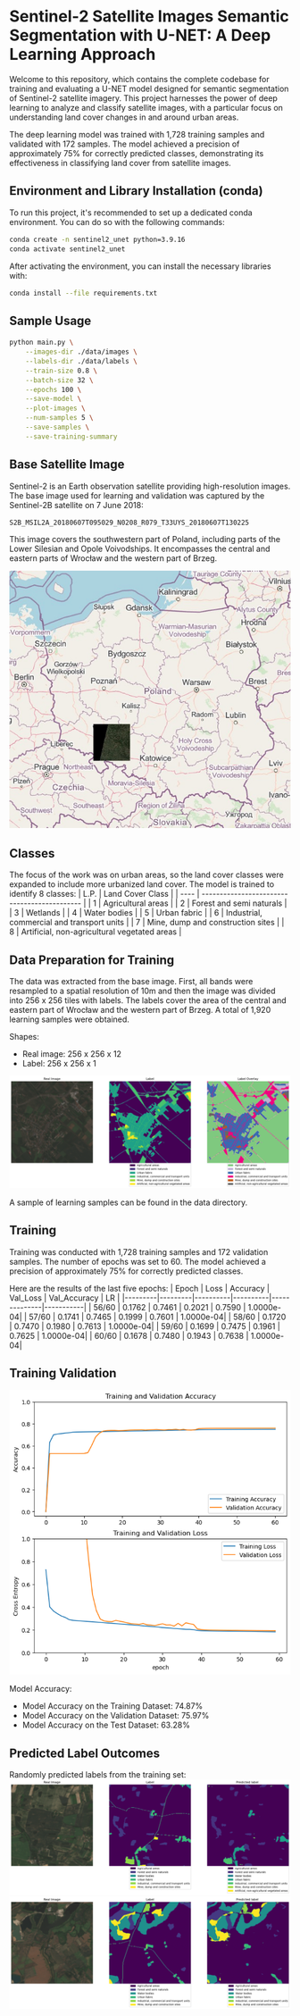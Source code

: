 # Sentinel-2 Satellite Images Semantic Segmentation with U-NET: A Deep Learning Approach

Welcome to this repository, which contains the complete codebase for training and evaluating a U-NET model designed for semantic segmentation of Sentinel-2 satellite imagery. This project harnesses the power of deep learning to analyze and classify satellite images, with a particular focus on understanding land cover changes in and around urban areas. 

The deep learning model was trained with 1,728 training samples and validated with 172 samples. The model achieved a precision of approximately 75% for correctly predicted classes, demonstrating its effectiveness in classifying land cover from satellite images.


## Environment and Library Installation (conda)

To run this project, it's recommended to set up a dedicated conda environment. You can do so with the following commands:

```bash
conda create -n sentinel2_unet python=3.9.16
conda activate sentinel2_unet
```

After activating the environment, you can install the necessary libraries with:

```bash
conda install --file requirements.txt
```

## Sample Usage
```bash
python main.py \
    --images-dir ./data/images \
    --labels-dir ./data/labels \
    --train-size 0.8 \
    --batch-size 32 \
    --epochs 100 \
    --save-model \
    --plot-images \
    --num-samples 5 \
    --save-samples \
    --save-training-summary
```

## Base Satellite Image

Sentinel-2 is an Earth observation satellite providing high-resolution images. The base image used for learning and validation was captured by the Sentinel-2B satellite on 7 June 2018: 
```
S2B_MSIL2A_20180607T095029_N0208_R079_T33UYS_20180607T130225
```

This image covers the southwestern part of Poland, including parts of the Lower Silesian and Opole Voivodships. It encompasses the central and eastern parts of Wrocław and the western part of Brzeg.

![img1](/docs/img1.jpg)

## Classes

The focus of the work was on urban areas, so the land cover classes were expanded to include more urbanized land cover. The model is trained to identify 8 classes:
| L.P. | Land Cover Class                             |
| ---- | -------------------------------------------- |
| 1    | Agricultural areas                           |
| 2    | Forest and semi naturals                     |
| 3    | Wetlands                                     |
| 4    | Water bodies                                 |
| 5    | Urban fabric                                 |
| 6    | Industrial, commercial and transport units   |
| 7    | Mine, dump and construction sites            |
| 8    | Artificial, non-agricultural vegetated areas |


## Data Preparation for Training

The data was extracted from the base image. First, all bands were resampled to a spatial resolution of 10m and then the image was divided into 256 x 256 tiles with labels. The labels cover the area of the central and eastern part of Wrocław and the western part of Brzeg. A total of 1,920 learning samples were obtained.

Shapes:
- Real image: 256 x 256 x 12
- Label: 256 x 256 x 1

![img2](/docs/img2.png)

A sample of learning samples can be found in the data directory.

## Training 

Training was conducted with 1,728 training samples and 172 validation samples. The number of epochs was set to 60. The model achieved a precision of approximately 75% for correctly predicted classes.

Here are the results of the last five epochs:
| Epoch   | Loss    | Accuracy | Val_Loss | Val_Accuracy | LR        |
|---------|---------|----------|----------|--------------|-----------|
| 56/60   | 0.1762  | 0.7461   | 0.2021   | 0.7590       | 1.0000e-04|
| 57/60   | 0.1741  | 0.7465   | 0.1999   | 0.7601       | 1.0000e-04|
| 58/60   | 0.1720  | 0.7470   | 0.1980   | 0.7613       | 1.0000e-04|
| 59/60   | 0.1699  | 0.7475   | 0.1961   | 0.7625       | 1.0000e-04|
| 60/60   | 0.1678  | 0.7480   | 0.1943   | 0.7638       | 1.0000e-04|

## Training Validation
![img3](/docs/img3.png)

Model Accuracy:
- Model Accuracy on the Training Dataset: 74.87%
- Model Accuracy on the Validation Dataset: 75.97%
- Model Accuracy on the Test Dataset: 63.28%

## Predicted Label Outcomes
Randomly predicted labels from the training set:
![img4](/docs/img4.png)
![img5](/docs/img5.png)